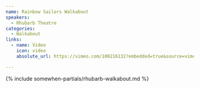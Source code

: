 ```yaml
---
name: Rainbow Sailors Walkabout
speakers:
  - Rhubarb Theatre
categories:
  - Walkabout
links:
  - name: Video
    icon: video
    absolute_url: https://vimeo.com/100216132?embedded=true&source=vimeo_logo&owner=29882096

---
```


{% include somewhen-partials/rhubarb-walkabout.md %}